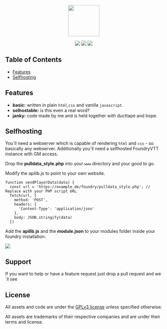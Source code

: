 <p align="center">
    <img src="https://pictures.byteoverflow.de/gallery-images/firefox_rpcfR9grAy.png"
        height="100">
</p>
<p align="center">

 <a href="https://www.gnu.org/licenses/gpl-3.0.en.html" alt="License">
        <img src="https://img.shields.io/badge/license-GPLv3-green"/></a>
    <a href="https://en.wikipedia.org/wiki/Software_release_life_cycle" alt="Beta">
        <img src="https://img.shields.io/badge/build-beta-red"/></a>
    <a href="https://en.wikipedia.org/wiki/Self-hosting_(web_services)">
        <img src="https://img.shields.io/badge/feature-selfhosting-yellowgreen" /></a>
</p>


## Table of Contents
- [Features](#features)
- [Selfhosting](#selfhosting)

## Features
- __basic:__ written in plain `html`,`css` and vanilla `javascript`.
- __selhostable:__ is this even a real word?
- __janky:__ code made by me and is held together with ducttape and hope.


## Selfhosting
You´ll need a webserver which is capable of rendering `html` and `css` - so basically any webserver.
Additionally you´ll need a selfhosted FoundryVTT instance with GM access.

Drop the __pulldata_style.php__ into your `www` directory and your good to go.

Modify the apilib.js to point to your own website.
```
function sendPlayerData(data) {
  const url = 'https://example.de/foundry/pulldata_style.php'; // Replace with your PHP script URL
  fetch(url, {
    method: 'POST',
    headers: {
      'Content-Type': 'application/json'
    },
    body: JSON.stringify(data)
  })
```
Add the __apilib.js__ and the __module.json__ to your modules folder inside your foundry installation.

<p align="left">
    <img src="https://pictures.byteoverflow.de/gallery-images/WinSCP_c7qnZOP9r5.png">
</p>

## Support
If you want to help or have a feature request just drop a pull request and we´ll see

## License

All assets and code are under the <a href="https://www.gnu.org/licenses/gpl-3.0.en.html">GPLv3 license</a> unless specified otherwise.

All assets are trademarks of their respective companies and are under their terms and license.
